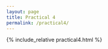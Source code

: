 ```yaml
---
layout: page
title: Practical 4
permalink: /practical4/
---
```


{% include_relative practical4.html %}
